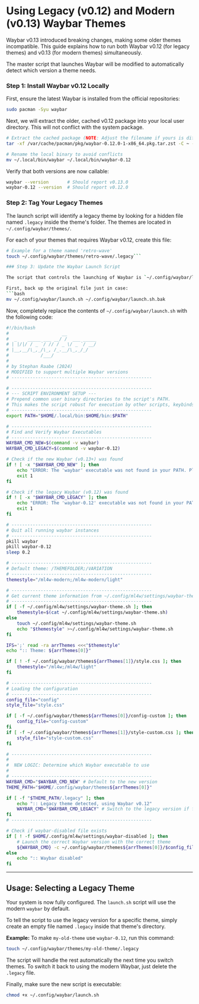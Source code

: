 # Using Legacy (v0.12) and Modern (v0.13) Waybar Themes

Waybar v0.13 introduced breaking changes, making some older themes incompatible. This guide explains how to run both Waybar v0.12 (for legacy themes) and v0.13 (for modern themes) simultaneously.

The master script that launches Waybar will be modified to automatically detect which version a theme needs.

### Step 1: Install Waybar v0.12 Locally

First, ensure the latest Waybar is installed from the official repositories:
```bash
sudo pacman -Syu waybar
```

Next, we will extract the older, cached v0.12 package into your local user directory. This will not conflict with the system package.

```bash
# Extract the cached package (NOTE: Adjust the filename if yours is different)
tar -xf /var/cache/pacman/pkg/waybar-0.12.0-1-x86_64.pkg.tar.zst -C ~ --strip-components=1 usr/

# Rename the local binary to avoid conflicts
mv ~/.local/bin/waybar ~/.local/bin/waybar-0.12
```

Verify that both versions are now callable:
```bash
waybar --version       # Should report v0.13.0
waybar-0.12 --version  # Should report v0.12.0
```

### Step 2: Tag Your Legacy Themes

The launch script will identify a legacy theme by looking for a hidden file named `.legacy` inside the theme's folder. The themes are located in `~/.config/waybar/themes/`.

For each of your themes that requires Waybar v0.12, create this file:
```bash
# Example for a theme named 'retro-wave'
touch ~/.config/waybar/themes/retro-wave/.legacy```

### Step 3: Update the Waybar Launch Script

The script that controls the launching of Waybar is `~/.config/waybar/launch.sh`. We will replace its contents with a new version that preserves all its original logic while adding the ability to switch Waybar versions.

First, back up the original file just in case:
```bash
mv ~/.config/waybar/launch.sh ~/.config/waybar/launch.sh.bak
```

Now, completely replace the contents of `~/.config/waybar/launch.sh` with the following code:

```bash
#!/bin/bash
#                    __
#  _    _____ ___ __/ /  ___ _____
# | |/|/ / _ `/ // / _ \/ _ `/ __/
# |__,__/\_,_/\_, /_.__/\_,_/_/
#            /___/
#
# by Stephan Raabe (2024)
# MODIFIED to support multiple Waybar versions
# -----------------------------------------------------

# -----------------------------------------------------
# --- SCRIPT ENVIRONMENT SETUP ---
# Prepend common user binary directories to the script's PATH.
# This makes the script robust for execution by other scripts, keybinds, or services.
# -----------------------------------------------------
export PATH="$HOME/.local/bin:$HOME/bin:$PATH"

# -----------------------------------------------------
# Find and Verify Waybar Executables
# -----------------------------------------------------
WAYBAR_CMD_NEW=$(command -v waybar)
WAYBAR_CMD_LEGACY=$(command -v waybar-0.12)

# Check if the new Waybar (v0.13+) was found
if ! [ -x "$WAYBAR_CMD_NEW" ]; then
    echo "ERROR: The 'waybar' executable was not found in your PATH. Please ensure it's installed correctly." >&2
    exit 1
fi

# Check if the legacy Waybar (v0.12) was found
if ! [ -x "$WAYBAR_CMD_LEGACY" ]; then
    echo "ERROR: The 'waybar-0.12' executable was not found in your PATH. Please ensure it's installed correctly." >&2
    exit 1
fi

# -----------------------------------------------------
# Quit all running waybar instances
# -----------------------------------------------------
pkill waybar
pkill waybar-0.12
sleep 0.2

# -----------------------------------------------------
# Default theme: /THEMEFOLDER;/VARIATION
# -----------------------------------------------------
themestyle="/ml4w-modern;/ml4w-modern/light"

# -----------------------------------------------------
# Get current theme information from ~/.config/ml4w/settings/waybar-theme.sh
# -----------------------------------------------------
if [ -f ~/.config/ml4w/settings/waybar-theme.sh ]; then
    themestyle=$(cat ~/.config/ml4w/settings/waybar-theme.sh)
else
    touch ~/.config/ml4w/settings/waybar-theme.sh
    echo "$themestyle" >~/.config/ml4w/settings/waybar-theme.sh
fi

IFS=';' read -ra arrThemes <<<"$themestyle"
echo ":: Theme: ${arrThemes[0]}"

if [ ! -f ~/.config/waybar/themes${arrThemes[1]}/style.css ]; then
    themestyle="/ml4w;/ml4w/light"
fi

# -----------------------------------------------------
# Loading the configuration
# -----------------------------------------------------
config_file="config"
style_file="style.css"

if [ -f ~/.config/waybar/themes${arrThemes[0]}/config-custom ]; then
    config_file="config-custom"
fi
if [ -f ~/.config/waybar/themes${arrThemes[1]}/style-custom.css ]; then
    style_file="style-custom.css"
fi

# -----------------------------------------------------
#
#  NEW LOGIC: Determine which Waybar executable to use
#
# -----------------------------------------------------
WAYBAR_CMD="$WAYBAR_CMD_NEW" # Default to the new version
THEME_PATH="$HOME/.config/waybar/themes${arrThemes[0]}"

if [ -f "$THEME_PATH/.legacy" ]; then
    echo ":: Legacy theme detected, using Waybar v0.12"
    WAYBAR_CMD="$WAYBAR_CMD_LEGACY" # Switch to the legacy version if flagged
fi
# -----------------------------------------------------

# Check if waybar-disabled file exists
if [ ! -f $HOME/.config/ml4w/settings/waybar-disabled ]; then
    # Launch the correct Waybar version with the correct theme
    ${WAYBAR_CMD} -c ~/.config/waybar/themes${arrThemes[0]}/$config_file -s ~/.config/waybar/themes${arrThemes[1]}/$style_file &
else
    echo ":: Waybar disabled"
fi
```
---

## Usage: Selecting a Legacy Theme

Your system is now fully configured. The `launch.sh` script will use the modern `waybar` by default.

To tell the script to use the legacy version for a specific theme, simply create an empty file named `.legacy` inside that theme's directory.

**Example:** To make `my-old-theme` use `waybar-0.12`, run this command:
```bash
touch ~/.config/waybar/themes/my-old-theme/.legacy
```

The script will handle the rest automatically the next time you switch themes. To switch it back to using the modern Waybar, just delete the `.legacy` file.

Finally, make sure the new script is executable:
```bash
chmod +x ~/.config/waybar/launch.sh
```

